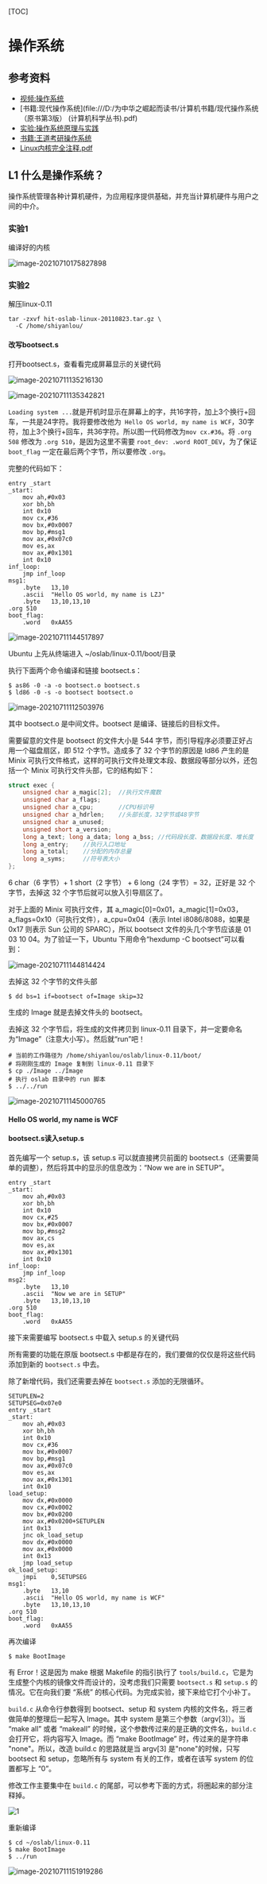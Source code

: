 [TOC]



# 操作系统

## 参考资料

- [视频:操作系统](https://www.bilibili.com/video/BV1d4411v7u7?p=3&spm_id_from=pageDriver)
- [书籍:现代操作系统](file:///D:/为中华之崛起而读书/计算机书籍/现代操作系统（原书第3版） (计算机科学丛书).pdf)
- [实验:操作系统原理与实践](https://www.lanqiao.cn/courses/115)
- [书籍:王道考研操作系统](file:///D:/为中华之崛起而读书/考研/王道/2021王道操作系统.pdf)
- [Linux内核完全注释.pdf](file:///D:/为中华之崛起而读书/计算机书籍/Linux内核完全注释.pdf)

## L1 什么是操作系统？

操作系统管理各种计算机硬件，为应用程序提供基础，并充当计算机硬件与用户之间的中介。

### 实验1

编译好的内核

![image-20210710175827898](https://raw.githubusercontent.com/Casten-Wang/Pic/master/image-20210710175827898.png)

### 实验2

解压linux-0.11

```
tar -zxvf hit-oslab-linux-20110823.tar.gz \
  -C /home/shiyanlou/
```

#### 改写bootsect.s

打开bootsect.s，查看看完成屏幕显示的关键代码

![image-20210711135216130](https://raw.githubusercontent.com/Casten-Wang/Pic/master/20210711135216.png)

![image-20210711135342821](https://raw.githubusercontent.com/Casten-Wang/Pic/master/20210711135342.png)

`Loading system ...`就是开机时显示在屏幕上的字，共16字符，加上3个换行+回车，一共是24字符。我将要修改他为` Hello OS world, my name is WCF`，30字符，加上3个换行+回车，共36字符。所以图一代码修改为`mov cx.#36`。将 `.org 508` 修改为 `.org 510`，是因为这里不需要 `root_dev: .word ROOT_DEV`，为了保证 `boot_flag` 一定在最后两个字节，所以要修改 `.org`。

完整的代码如下：

```
entry _start
_start:
    mov ah,#0x03
    xor bh,bh
    int 0x10
    mov cx,#36
    mov bx,#0x0007
    mov bp,#msg1
    mov ax,#0x07c0
    mov es,ax
    mov ax,#0x1301
    int 0x10
inf_loop:
    jmp inf_loop
msg1:
    .byte   13,10
    .ascii  "Hello OS world, my name is LZJ"
    .byte   13,10,13,10
.org 510
boot_flag:
    .word   0xAA55
```

![image-20210711144517897](https://raw.githubusercontent.com/Casten-Wang/Pic/master/20210711144517.png)

Ubuntu 上先从终端进入 ~/oslab/linux-0.11/boot/目录

执行下面两个命令编译和链接 bootsect.s：

```
$ as86 -0 -a -o bootsect.o bootsect.s
$ ld86 -0 -s -o bootsect bootsect.o
```

![image-20210711112503976](https://raw.githubusercontent.com/Casten-Wang/Pic/master/20210711112504.png)

其中 bootsect.o 是中间文件。bootsect 是编译、链接后的目标文件。

需要留意的文件是 bootsect 的文件大小是 544 字节，而引导程序必须要正好占用一个磁盘扇区，即 512 个字节。造成多了 32 个字节的原因是 ld86 产生的是 Minix 可执行文件格式，这样的可执行文件处理文本段、数据段等部分以外，还包括一个 Minix 可执行文件头部，它的结构如下：

```c
struct exec {
    unsigned char a_magic[2];  //执行文件魔数
    unsigned char a_flags;
    unsigned char a_cpu;       //CPU标识号
    unsigned char a_hdrlen;    //头部长度，32字节或48字节
    unsigned char a_unused;
    unsigned short a_version;
    long a_text; long a_data; long a_bss; //代码段长度、数据段长度、堆长度
    long a_entry;    //执行入口地址
    long a_total;    //分配的内存总量
    long a_syms;     //符号表大小
};
```

6 char（6 字节）+ 1 short（2 字节） + 6 long（24 字节）= 32，正好是 32 个字节，去掉这 32 个字节后就可以放入引导扇区了。

对于上面的 Minix 可执行文件，其 a_magic[0]=0x01，a_magic[1]=0x03，a_flags=0x10（可执行文件），a_cpu=0x04（表示 Intel i8086/8088，如果是 0x17 则表示 Sun 公司的 SPARC），所以 bootsect 文件的头几个字节应该是 01 03 10 04。为了验证一下，Ubuntu 下用命令“hexdump -C bootsect”可以看到：

![image-20210711144814424](https://raw.githubusercontent.com/Casten-Wang/Pic/master/20210711144814.png)

去掉这 32 个字节的文件头部

```
$ dd bs=1 if=bootsect of=Image skip=32
```

生成的 Image 就是去掉文件头的 bootsect。

去掉这 32 个字节后，将生成的文件拷贝到 linux-0.11 目录下，并一定要命名为“Image”（注意大小写）。然后就“run”吧！

```
# 当前的工作路径为 /home/shiyanlou/oslab/linux-0.11/boot/
# 将刚刚生成的 Image 复制到 linux-0.11 目录下
$ cp ./Image ../Image
# 执行 oslab 目录中的 run 脚本
$ ../../run
```

![image-20210711145000765](https://raw.githubusercontent.com/Casten-Wang/Pic/master/20210711145000.png)

#### Hello OS world, my name is WCF

#### bootsect.s读入setup.s

首先编写一个 setup.s，该 setup.s 可以就直接拷贝前面的 bootsect.s（还需要简单的调整），然后将其中的显示的信息改为：“Now we are in SETUP”。

```
entry _start
_start:
	mov ah,#0x03
	xor bh,bh
	int 0x10
	mov cx,#25
	mov bx,#0x0007
	mov bp,#msg2
	mov ax,cs
	mov es,ax
	mov ax,#0x1301
	int 0x10
inf_loop:
	jmp inf_loop
msg2:
	.byte	13,10
	.ascii	"Now we are in SETUP"
	.byte	13,10,13,10
.org 510
boot_flag:
	.word	0xAA55
```

接下来需要编写 bootsect.s 中载入 setup.s 的关键代码

所有需要的功能在原版 bootsect.s 中都是存在的，我们要做的仅仅是将这些代码添加到新的 `bootsect.s` 中去。

除了新增代码，我们还需要去掉在 `bootsect.s` 添加的无限循环。

```
SETUPLEN=2
SETUPSEG=0x07e0
entry _start
_start:
	mov ah,#0x03
	xor bh,bh
	int 0x10
	mov cx,#36
	mov bx,#0x0007
	mov bp,#msg1
	mov ax,#0x07c0
	mov es,ax
	mov ax,#0x1301
	int 0x10
load_setup:
	mov dx,#0x0000
	mov cx,#0x0002
	mov bx,#0x0200
	mov ax,#0x0200+SETUPLEN
	int 0x13
	jnc ok_load_setup
	mov dx,#0x0000
	mov ax,#0x0000
	int 0x13
	jmp load_setup
ok_load_setup:
	jmpi	0,SETUPSEG
msg1:
	.byte	13,10
	.ascii	"Hello OS world, my name is WCF"
	.byte	13,10,13,10
.org 510
boot_flag:
	.word	0xAA55
```

再次编译

```
$ make BootImage
```

有 Error！这是因为 make 根据 Makefile 的指引执行了 `tools/build.c`，它是为生成整个内核的镜像文件而设计的，没考虑我们只需要 `bootsect.s` 和 `setup.s` 的情况。它在向我们要 “系统” 的核心代码。为完成实验，接下来给它打个小补丁。

`build.c` 从命令行参数得到 bootsect、setup 和 system 内核的文件名，将三者做简单的整理后一起写入 Image。其中 system 是第三个参数（argv[3]）。当 “make all” 或者 “makeall” 的时候，这个参数传过来的是正确的文件名，`build.c` 会打开它，将内容写入 Image。而 “make BootImage” 时，传过来的是字符串 "none"。所以，改造 build.c 的思路就是当 argv[3] 是"none"的时候，只写 bootsect 和 setup，忽略所有与 system 有关的工作，或者在该写 system 的位置都写上 “0”。

修改工作主要集中在 `build.c` 的尾部，可以参考下面的方式，将圈起来的部分注释掉。

![1](https://raw.githubusercontent.com/Casten-Wang/Pic/master/20210711152139.png)

重新编译

```
$ cd ~/oslab/linux-0.11
$ make BootImage
$ ../run
```

![image-20210711151919286](https://raw.githubusercontent.com/Casten-Wang/Pic/master/20210711151919.png)

